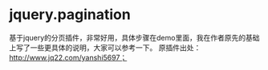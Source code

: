 # jquery.pagination
基于jquery的分页插件，非常好用，具体步骤在demo里面，我在作者原先的基础上写了一些更具体的说明，大家可以参考一下。
原插件出处：http://www.jq22.com/yanshi5697；
